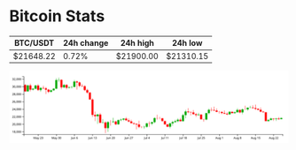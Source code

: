 # Bitcoin Stats

BTC/USDT|24h change|24h high|24h low|
|---|---|---|---|
|$21648.22|0.72%|$21900.00|$21310.15|

<img src="./chart.svg">
